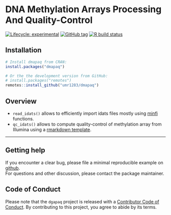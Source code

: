
<!-- README.md is generated from README.Rmd. Please edit that file -->

# DNA Methylation Arrays Processing And Quality-Control

<!-- badges: start -->

[![Lifecycle:
experimental](https://img.shields.io/badge/lifecycle-experimental-orange.svg)](https://www.tidyverse.org/lifecycle/#experimental)
[![GitHub
tag](https://img.shields.io/github/tag/umr1283/dmapaq.svg?label=latest%20tag&include_prereleases)](https://github.com/umr1283/dmapaq)
[![R build
status](https://github.com/umr1283/dmapaq/workflows/R-CMD-check/badge.svg)](https://github.com/umr1283/dmapaq/actions)
<!-- badges: end -->

## Installation

``` r
# Install dmapaq from CRAN:
install.packages("dmapaq")

# Or the the development version from GitHub:
# install.packages("remotes")
remotes::install_github("umr1283/dmapaq")
```

## Overview

-   `read_idats()` allows to efficiently import idats files mostly using
    [minfi](https://bioconductor.org/packages/minfi/) functions.
-   `qc_idats()` allows to compute quality-control of methylation array
    from Illumina using a [rmarkdown
    template](inst/rmarkdown/templates/qc_idats/skeleton/skeleton.Rmd).

------------------------------------------------------------------------

## Getting help

If you encounter a clear bug, please file a minimal reproducible example
on [github](https://github.com/umr1283/dgapaq/issues).  
For questions and other discussion, please contact the package
maintainer.

## Code of Conduct

Please note that the `dgapaq` project is released with a [Contributor
Code of
Conduct](https://contributor-covenant.org/version/2/0/CODE_OF_CONDUCT.html).
By contributing to this project, you agree to abide by its terms.

